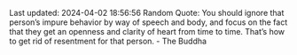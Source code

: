 Last updated: 2024-04-02 18:56:56
Random Quote: You should ignore that person’s impure behavior by way of speech and body, and focus on the fact that they get an openness and clarity of heart from time to time. That’s how to get rid of resentment for that person. - The Buddha